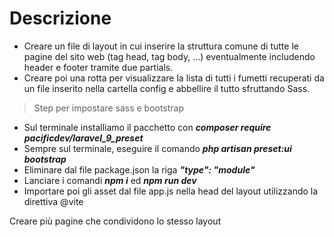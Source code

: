 # Descrizione

-   Creare un file di layout in cui inserire la struttura comune di tutte le pagine del sito web (tag head, tag body, ...) eventualmente includendo header e footer tramite due partials.
-   Creare poi una rotta per visualizzare la lista di tutti i fumetti recuperati da un file inserito nella cartella config e abbellire il tutto sfruttando Sass.

> Step per impostare sass e bootstrap

-   Sul terminale installiamo il pacchetto con **_composer require pacificdev/laravel_9_preset_**
-   Sempre sul terminale, eseguire il comando **_php artisan preset:ui bootstrap_**
-   Eliminare dal file package.json la riga **_"type": "module"_**
-   Lanciare i comandi **_npm i_** ed **_npm run dev_**
-   Importare poi gli asset dal file app.js nella head del layout utilizzando la direttiva @vite

Creare più pagine che condividono lo stesso layout

